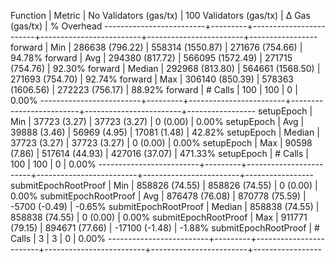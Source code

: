 Function                 | Metric  | No Validators (gas/tx) | 100 Validators (gas/tx) |         Δ Gas (gas/tx) |   % Overhead
-------------------------+---------+------------------------+-------------------------+------------------------+-----------------
forward                  | Min     |     286638 (796.22)    |      558314 (1550.87)   |     271676 (754.66)    |      94.78%
forward                  | Avg     |     294380 (817.72)    |      566095 (1572.49)   |     271715 (754.76)    |      92.30%
forward                  | Median  |     292968 (813.80)    |      564661 (1568.50)   |     271693 (754.70)    |      92.74%
forward                  | Max     |     306140 (850.39)    |      578363 (1606.56)   |     272223 (756.17)    |      88.92%
forward                  | # Calls |                    100 |                     100 |                      0 |       0.00%
-------------------------+---------+------------------------+-------------------------+------------------------+-----------------
setupEpoch               | Min     |      37723 (3.27)      |       37723 (3.27)      |          0 (0.00)      |       0.00%
setupEpoch               | Avg     |      39888 (3.46)      |       56969 (4.95)      |      17081 (1.48)      |      42.82%
setupEpoch               | Median  |      37723 (3.27)      |       37723 (3.27)      |          0 (0.00)      |       0.00%
setupEpoch               | Max     |      90598 (7.86)      |      517614 (44.93)     |     427016 (37.07)     |     471.33%
setupEpoch               | # Calls |                    100 |                     100 |                      0 |       0.00%
-------------------------+---------+------------------------+-------------------------+------------------------+-----------------
submitEpochRootProof     | Min     |     858826 (74.55)     |      858826 (74.55)     |          0 (0.00)      |       0.00%
submitEpochRootProof     | Avg     |     876478 (76.08)     |      870778 (75.59)     |      -5700 (-0.49)     |      -0.65%
submitEpochRootProof     | Median  |     858838 (74.55)     |      858838 (74.55)     |          0 (0.00)      |       0.00%
submitEpochRootProof     | Max     |     911771 (79.15)     |      894671 (77.66)     |     -17100 (-1.48)     |      -1.88%
submitEpochRootProof     | # Calls |                      3 |                       3 |                      0 |       0.00%
-------------------------+---------+------------------------+-------------------------+------------------------+-----------------
